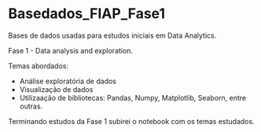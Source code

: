 # Basedados_FIAP_Fase1
Bases de dados usadas para estudos iniciais em Data Analytics.

Fase 1 - Data analysis and exploration.

Temas abordados:
 * Análise exploratória de dados
 * Visualização de dados
 * Utilizaação de bibliotecas: Pandas, Numpy, Matplotlib, Seaborn, entre outras.

Terminando estudos da Fase 1 subirei o notebook com os temas estudados.
